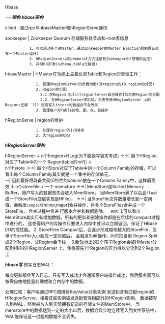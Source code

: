 Hbase

_**一: 架构**_
_**hbase架构**_

 client : 通过rpc与hbaseMaster和hRegionServe通讯
       
              
              
 zookeeper    | Zookeeper Quorum 存储服务器节点和-root表信息
              
               1. 可以启动多个HMaster，通过Zookeeper的Master Election机制保证总有一个Master运行)
               2. HRegionServer以Ephemeral方式注册到Zookeeper中(管理和监控)
               3. 存储ROOT表(schema,table元数据)
       
  
                       
 hbaseMaster   | HMaster在功能上主要负责Table和Region的管理工作：
                   
                  1. 管理HRegionServer的负载均衡(对regionq的IO,region的分配)
                  2. Region的分配 
                    2.1.在Region Split[regionServer自己操作]后负责Region的分配                
                    2.2. 在HRegionServer停机后，负责失效HRegionServer 上的Regions迁移 `??? 没有写入fstore的数据会不会丢失`
                  3. 管理用户对Table的增、删、改、查操作 
       
hRegionServe  |  region的维护
                  
                  1. 处理对region的I/O请求
                  2. 大region的切分


_**hRegionServer架构**_

  hRegionServer
     ↓
   n个hregion+HLog(为下面读写容灾考虑) →→| 每个HRegion对应了Table中的一个 Region(table的m行)
     ↓  
   n个hstore                        →→| 每个HStore对应了Table中的一个Column Family的存储，可以看出每个Column Family其实就是一个集中的存储单元，   
                                         --| 因此最好将具备共同IO特性的column放在一个Column Family中，这样最高效
     ↓
   n个storeFile + 一个 memstore     →→| MemStore是Sorted Memory Buffer，用户写入的数据首先会放入MemStore，
                                       当MemStore满了以后会`Flush`成一个StoreFile(底层实现是HFile)，
                                   →→| 当StoreFile文件数量增长到一定阈值，会触发`Compact`[minor,major]合并操作，将多个StoreFiles合并成一个StoreFile，
                                       合并过程中会进 行版本合并和数据删除，
                                 ` 总结`: 
                                        1.可以看出MemStore其实只有增加数据，所有的更新和删除操作都是在后续的compact过程中进行的，
                                          这使得用户的写操作只要进入内存中就可以立即返回，保证了HBase I/O的高性能。
                                        2. StoreFiles Compact后，会逐步形成越来越大的StoreFile，当单个StoreFile大小超过一定阈值后，
                                           会触发Split操作，同时把当前 Region Split成2个Region，父Region会下线，
                                        3.新Split出的2个孩子Region会被HMaster分配到相应的HRegionServer 上，使得原先1个Region的压力得以分流到2个Region上.


_**hbase写**_
预写日志WAL：

每次更新都会写入日志，只有写入成功才会通知客户端操作成功，然后服务器可以按需自由地批量处理或聚合内存中的数据。
 
处理过程：客户端通过RPC调用将KeyValue对象实例
         发送到含有匹配region的HRegionServer。接着这些实例被发送到管理相应行的HRegion实例，
         数据被写入到WAL，然后被放入到实际拥有记录的存储文件的MemStore中。
         当memstore中的数据达到一定的大小以后，数据会异步地连续写入到文件系统中，WAL能保证这一过程的数据不会丢失。

